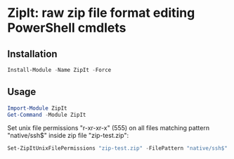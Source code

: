 # ZipIt: raw zip file format editing PowerShell cmdlets

## Installation

```powershell
Install-Module -Name ZipIt -Force
```

## Usage

```powershell
Import-Module ZipIt
Get-Command -Module ZipIt
```

Set unix file permissions "r-xr-xr-x" (555) on all files matching pattern "native/ssh$" inside zip file "zip-test.zip":

```powershell
Set-ZipItUnixFilePermissions "zip-test.zip" -FilePattern "native/ssh$" -FilePermissions "r-xr-xr-x"
```

